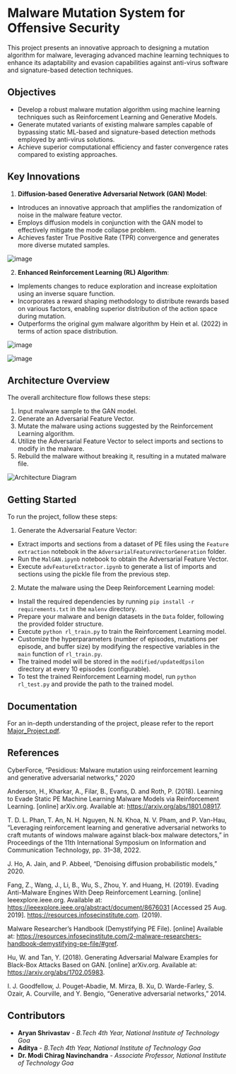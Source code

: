 # Malware Mutation System for Offensive Security

This project presents an innovative approach to designing a mutation algorithm for malware, leveraging advanced machine learning techniques to enhance its adaptability and evasion capabilities against anti-virus software and signature-based detection techniques.

## Objectives

- Develop a robust malware mutation algorithm using machine learning techniques such as Reinforcement Learning and Generative Models.
- Generate mutated variants of existing malware samples capable of bypassing static ML-based and signature-based detection methods employed by anti-virus solutions.
- Achieve superior computational efficiency and faster convergence rates compared to existing approaches.

## Key Innovations

1. **Diffusion-based Generative Adversarial Network (GAN) Model**:
  - Introduces an innovative approach that amplifies the randomization of noise in the malware feature vector.
  - Employs diffusion models in conjunction with the GAN model to effectively mitigate the mode collapse problem.
  - Achieves faster True Positive Rate (TPR) convergence and generates more diverse mutated samples.

![image](https://github.com/AryanShr/offenSec/assets/96382618/126c3743-e5d9-4bc5-9a04-bc7ecf7724b8)

2. **Enhanced Reinforcement Learning (RL) Algorithm**:
  - Implements changes to reduce exploration and increase exploitation using an inverse square function.
  - Incorporates a reward shaping methodology to distribute rewards based on various factors, enabling superior distribution of the action space during mutation.
  - Outperforms the original gym malware algorithm by Hein et al. (2022) in terms of action space distribution.

![image](https://github.com/AryanShr/offenSec/assets/96382618/05620f8a-011e-400d-b7c7-396ecdc5584d)

![image](https://github.com/AryanShr/offenSec/assets/96382618/1eb9007c-54f3-48b9-80b9-4fbf9f53b3d8)

## Architecture Overview

The overall architecture flow follows these steps:

1. Input malware sample to the GAN model.
2. Generate an Adversarial Feature Vector.
3. Mutate the malware using actions suggested by the Reinforcement Learning algorithm.
4. Utilize the Adversarial Feature Vector to select imports and sections to modify in the malware.
5. Rebuild the malware without breaking it, resulting in a mutated malware file.

![Architecture Diagram](https://github.com/AryanShr/offenSec/assets/96382618/73913c80-9939-428d-a371-593f4bf9a809)

## Getting Started

To run the project, follow these steps:

1. Generate the Adversarial Feature Vector:
  - Extract imports and sections from a dataset of PE files using the `Feature extraction` notebook in the `AdversarialFeatureVectorGeneration` folder.
  - Run the `MalGAN.ipynb` notebook to obtain the Adversarial Feature Vector.
  - Execute `advFeatureExtractor.ipynb` to generate a list of imports and sections using the pickle file from the previous step.

2. Mutate the malware using the Deep Reinforcement Learning model:
  - Install the required dependencies by running `pip install -r requirements.txt` in the `malenv` directory.
  - Prepare your malware and benign datasets in the `Data` folder, following the provided folder structure.
  - Execute `python rl_train.py` to train the Reinforcement Learning model.
  - Customize the hyperparameters (number of episodes, mutations per episode, and buffer size) by modifying the respective variables in the `main` function of `rl_train.py`.
  - The trained model will be stored in the `modified/updatedEpsilon` directory at every 10 episodes (configurable).
  - To test the trained Reinforcement Learning model, run `python rl_test.py` and provide the path to the trained model.

## Documentation

For an in-depth understanding of the project, please refer to the report [Major_Project.pdf](https://github.com/AryanShr/offenSec/files/15384725/Major_Project__Version_463_.1.pdf).


## References

CyberForce, “Pesidious: Malware mutation using reinforcement learning and generative adversarial networks,” 2020

Anderson, H., Kharkar, A., Filar, B., Evans, D. and Roth, P. (2018). Learning to Evade Static PE Machine Learning Malware Models via Reinforcement Learning. [online] arXiv.org. Available at: https://arxiv.org/abs/1801.08917.

T. D. L. Phan, T. An, N. H. Nguyen, N. N. Khoa, N. V. Pham, and P. Van-Hau, “Leveraging reinforcement learning and generative adversarial networks to craft mutants of windows malware against black-box malware detectors,” in Proceedings of the 11th International Symposium on Information and Communication Technology, pp. 31–38, 2022.

J. Ho, A. Jain, and P. Abbeel, “Denoising diffusion probabilistic models,” 2020.

Fang, Z., Wang, J., Li, B., Wu, S., Zhou, Y. and Huang, H. (2019). Evading Anti-Malware Engines With Deep Reinforcement Learning. [online] Ieeexplore.ieee.org. Available at: https://ieeexplore.ieee.org/abstract/document/8676031 [Accessed 25 Aug. 2019].
https://resources.infosecinstitute.com. (2019). 

Malware Researcher’s Handbook (Demystifying PE File). [online] Available at: https://resources.infosecinstitute.com/2-malware-researchers-handbook-demystifying-pe-file/#gref.

Hu, W. and Tan, Y. (2018). Generating Adversarial Malware Examples for Black-Box Attacks Based on GAN. [online] arXiv.org. Available at: https://arxiv.org/abs/1702.05983.

I. J. Goodfellow, J. Pouget-Abadie, M. Mirza, B. Xu, D. Warde-Farley, S. Ozair, A. Courville, and Y. Bengio, “Generative adversarial networks,” 2014.

## Contributors

* **Aryan Shrivastav** - *B.Tech 4th Year, National Institute of Technology Goa*
* **Aditya** - *B.Tech 4th Year, National Institute of Technology Goa*
* **Dr. Modi Chirag Navinchandra** - *Associate Professor, National Institute of Technology Goa* 
